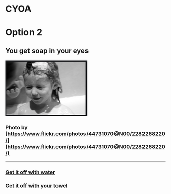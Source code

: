 # CYOA
# Option 2
## You get soap in your eyes

   ![Alt Text](soap.png)
   
### Photo by [https://www.flickr.com/photos/44731070@N00/2282268220/](https://www.flickr.com/photos/44731070@N00/2282268220/)
---
### [Get it off with water ](wash.md)

### [Get it off with your towel](towel.md)
